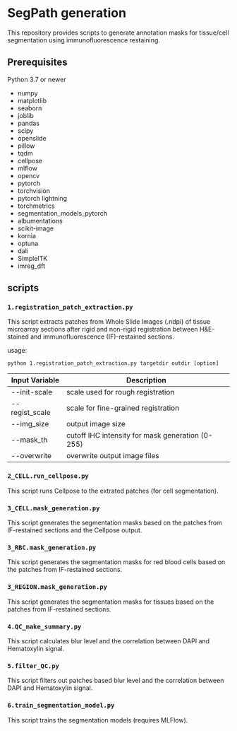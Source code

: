 # SegPath generation

This repository provides scripts to generate annotation masks for tissue/cell segmentation using immunofluorescence restaining.

## Prerequisites

Python 3.7 or newer

- numpy
- matplotlib
- seaborn
- joblib
- pandas
- scipy
- openslide
- pillow
- tqdm
- cellpose
- mlflow
- opencv
- pytorch
- torchvision
- pytorch lightning
- torchmetrics
- segmentation_models_pytorch
- albumentations
- scikit-image
- kornia
- optuna
- dali
- SimpleITK
- imreg_dft

## scripts

### `1.registration_patch_extraction.py` 
This script extracts patches from Whole Slide Images (.ndpi) of tissue microarray sections after rigid and non-rigid registration between H&E-stained and immunofluorescence (IF)-restained sections.

usage:
```
python 1.registration_patch_extraction.py targetdir outdir [option] 
```

Input Variable | Description
--- | --- 
--init-scale | scale used for rough registration
--regist_scale | scale for fine-grained registration
--img_size | output image size
--mask_th | cutoff IHC intensity for mask generation (0-255)
--overwrite | overwrite output image files

### `2_CELL.run_cellpose.py` 
This script runs Cellpose to the extrated patches (for cell segmentation).

### `3_CELL.mask_generation.py` 
This script generates the segmentation masks based on the patches from IF-restained sections and the Cellpose output. 

### `3_RBC.mask_generation.py` 
This script generates the segmentation masks for red blood cells based on the patches from IF-restained sections. 

### `3_REGION.mask_generation.py ` 
This script generates the segmentation masks for tissues based on the patches from IF-restained sections. 

### `4.QC_make_summary.py` 
This script calculates blur level and the correlation between DAPI and Hematoxylin signal.

### `5.filter_QC.py` 
This script filters out patches based blur level and the correlation between DAPI and Hematoxylin signal.

### `6.train_segmentation_model.py` 
This script trains the segmentation models (requires MLFlow).
